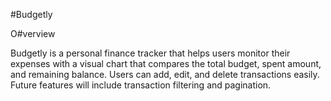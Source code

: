 #Budgetly

O#verview

Budgetly is a personal finance tracker that helps users monitor their expenses with a visual chart that compares the total budget, spent amount, and remaining balance. Users can add, edit, and delete transactions easily. Future features will include transaction filtering and pagination.
